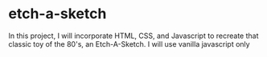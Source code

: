 # etch-a-sketch

In this project, I will incorporate HTML, CSS, and Javascript to recreate that classic toy of the 80's, an Etch-A-Sketch.  I will use vanilla javascript only